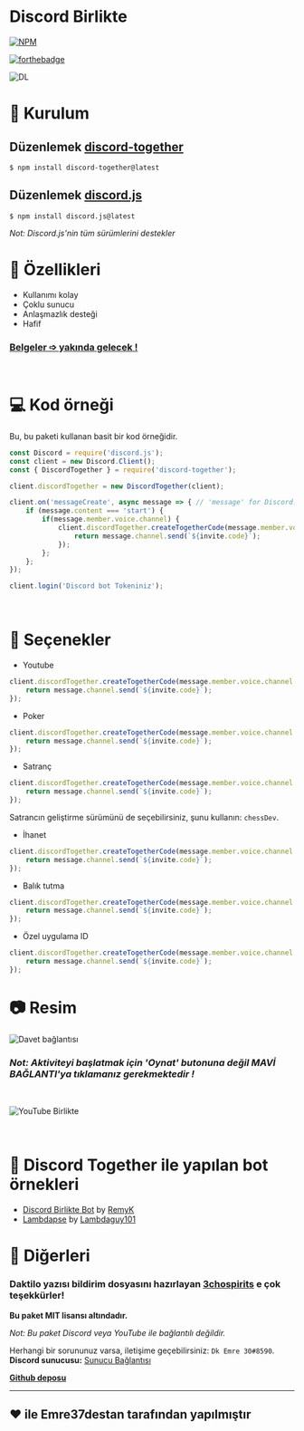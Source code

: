 <p align="center">
<h1><strong>Discord Birlikte</strong></h1>

[![NPM](https://nodei.co/npm/discord-together.png)](https://nodei.co/npm/discord-together/)

[![forthebadge](https://forthebadge.com/images/badges/made-with-javascript.svg)](https://forthebadge.com)

![DL](https://img.shields.io/npm/dt/discord-together?style=for-the-badge)
</p>

# 🔩 Kurulum
## Düzenlemek [discord-together](https://www.npmjs.com/package/discord-together)
```
$ npm install discord-together@latest
```

## Düzenlemek [discord.js](https://www.npmjs.com/package/discord.js)
```
$ npm install discord.js@latest
```
*Not: Discord.js'nin tüm sürümlerini destekler*

# 🔑 Özellikleri
- Kullanımı kolay
- Çoklu sunucu
- Anlaşmazlık desteği
- Hafif

### <u>Belgeler ➩ yakında gelecek !</u>

<br/>

# 💻 Kod örneği
Bu, bu paketi kullanan basit bir kod örneğidir.

```js
const Discord = require('discord.js');
const client = new Discord.Client();
const { DiscordTogether } = require('discord-together');

client.discordTogether = new DiscordTogether(client);

client.on('messageCreate', async message => { // 'message' for Discord.js v12
    if (message.content === 'start') {
        if(message.member.voice.channel) {
            client.discordTogether.createTogetherCode(message.member.voice.channel.id, 'poker').then(async invite => {
                return message.channel.send(`${invite.code}`);
            });
        };
    };
});

client.login('Discord bot Tokeniniz');
```
<br/>

# 🔧 Seçenekler
- Youtube
```js
client.discordTogether.createTogetherCode(message.member.voice.channel.id, 'youtube').then(async invite => {
    return message.channel.send(`${invite.code}`);
});
```

- Poker
```js
client.discordTogether.createTogetherCode(message.member.voice.channel.id, 'poker').then(async invite => {
    return message.channel.send(`${invite.code}`);
});
```

- Satranç
```js
client.discordTogether.createTogetherCode(message.member.voice.channel.id, 'chess').then(async invite => {
    return message.channel.send(`${invite.code}`);
});
```
Satrancın geliştirme sürümünü de seçebilirsiniz, şunu kullanın: `chessDev`.

- İhanet
```js
client.discordTogether.createTogetherCode(message.member.voice.channel.id, 'betrayal').then(async invite => {
    return message.channel.send(`${invite.code}`);
});
```

- Balık tutma
```js
client.discordTogether.createTogetherCode(message.member.voice.channel.id, 'fishing').then(async invite => {
    return message.channel.send(`${invite.code}`);
});
```

- Özel uygulama ID
```js
client.discordTogether.createTogetherCode(message.member.voice.channel.id, 'application ID').then(async invite => {
    return message.channel.send(`${invite.code}`);
});
```

# 📷 Resim 

![Davet bağlantısı](https://media.discordapp.net/attachments/835896457454026802/837968506846183474/2021-05-01_10h26_17.png)

### *Not: Aktiviteyi başlatmak için 'Oynat' butonuna değil MAVİ BAĞLANTI'ya tıklamanız gerekmektedir !*

<br/>

![YouTube Birlikte](https://media.discordapp.net/attachments/835896457454026802/837968510843093033/2021-05-01_10h27_31.png?width=1229&height=676)

<br/>

# 🌌 Discord Together ile yapılan bot örnekleri
- [Discord Birlikte Bot](https://github.com/RemyK888/discord-together-bot) by [RemyK](https://github.com/Emre37destan)
- [Lambdapse](https://github.com/lambdagit101/lambdapse) by [Lambdaguy101](https://github.com/lambdagit101)

# 🚀 Diğerleri

### **Daktilo yazısı bildirim dosyasını hazırlayan [3chospirits](https://github.com/3chospirits) e çok teşekkürler!**

**Bu paket MIT lisansı altındadır.**

*Not: Bu paket Discord veya YouTube ile bağlantılı değildir.*

Herhangi bir sorununuz varsa, iletişime geçebilirsiniz: `Dk Emre 30#8590`.
**Discord sunucusu:** [Sunucu Bağlantısı](https://discord.gg/AnUXS6z5tY)

[**Github deposu**](https://github.com/Emre37destan/discord-together)

<hr>

## **❤ ile Emre37destan tarafından yapılmıştır**


